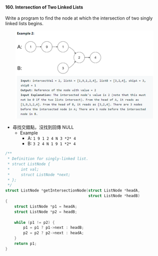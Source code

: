 #### 160. Intersection of Two Linked Lists
Write a program to find the node at which the intersection of two singly linked lists begins.
<p align="center">
    <img src="https://github.com/asli18/leetcode/blob/master/160_example.png?raw=true" alt="160_example" width="440" height="280"/>
</p>

- 尋找交錯點，沒找到回傳 NULL
    - Example
        - A: `1 9 1 2 4 N 3 *2* 4`
        - B: `3 2 4 N 1 9 1 *2* 4`

```c
/**
 * Definition for singly-linked list.
 * struct ListNode {
 *     int val;
 *     struct ListNode *next;
 * };
 */
struct ListNode *getIntersectionNode(struct ListNode *headA,
                                     struct ListNode *headB)
{
    struct ListNode *p1 = headA;
    struct ListNode *p2 = headB;

    while (p1 != p2) {
        p1 = p1 ? p1->next : headB;
        p2 = p2 ? p2->next : headA;
    }
    return p1;
}
```
